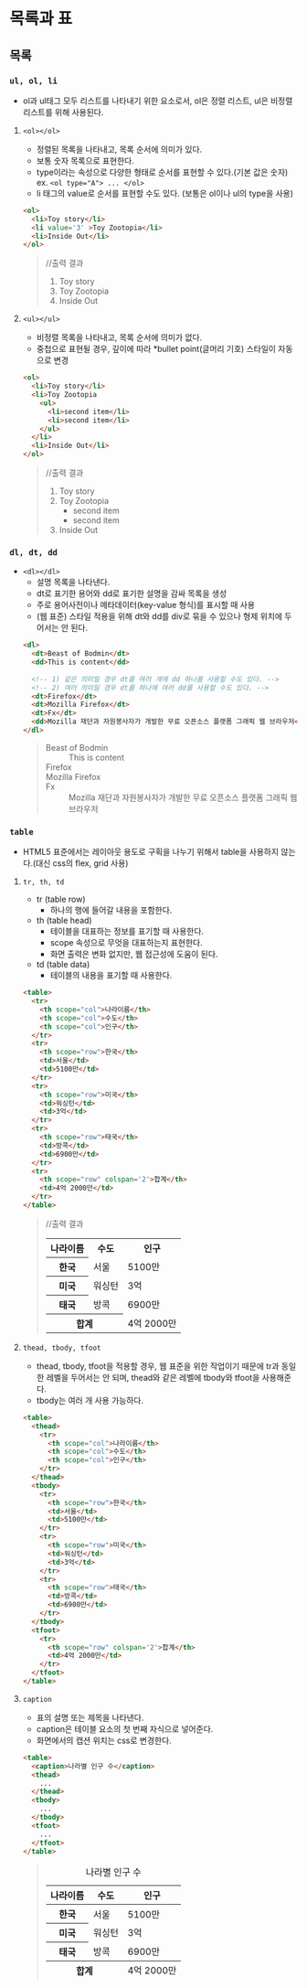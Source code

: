 
# 목록과 표

## 목록

### `ul, ol, li`
  - ol과 ul태그 모두 리스트를 나타내기 위한 요소로서, ol은 정렬 리스트, ul은 비정렬 리스트를 위해 사용된다.
  1. `<ol></ol>`
      - 정렬된 목록을 나타내고, 목록 순서에 의미가 있다.
      - 보통 숫자 목록으로 표현한다.
      - type이라는 속성으로 다양한 형태로 순서를 표현할 수 있다.(기본 값은 숫자)
        ex. `<ol type="A"> ... </ol>`
      - li 태그의 value로 순서를 표현할 수도 있다. (보통은 ol이나 ul의 type을 사용)
      ```html
      <ol>
        <li>Toy story</li>
        <li value='3' >Toy Zootopia</li>
        <li>Inside Out</li>
      </ol>
      ```
      >//출력 결과
      ><ol>
      >  <li>Toy story</li>
      >  <li value='3' >Toy Zootopia</li>
      >  <li>Inside Out</li>
      ></ol>

  2. `<ul></ul>`
      - 비정렬 목록을 나타내고, 목록 순서에 의미가 없다.
      - 중첩으로 표현될 경우, 깊이에 따라 *bullet point(글머리 기호) 스타일이 자동으로 변경
      ```html
      <ol>
        <li>Toy story</li>
        <li>Toy Zootopia
          <ul>
            <li>second item</li>
            <li>second item</li>
          </ul>
        </li>
        <li>Inside Out</li>
      </ol>
      ```
      >//출력 결과
      ><ol>
      >  <li>Toy story</li>
      >  <li>Toy Zootopia
      >    <ul>
      >      <li>second item</li>
      >      <li>second item</li>
      >    </ul>
      >  </li>
      >  <li>Inside Out</li>
      ></ol>


### `dl, dt, dd`
  - `<dl></dl>`
      - 설명 목록을 나타낸다.
      - dt로 표기한 용어와 dd로 표기한 설명을 감싸 목록을 생성
      - 주로 용어사전이나 메타데이터(key-value 형식)를 표시할 때 사용
      - (웹 표준) 스타일 적용을 위해 dt와 dd를 div로 묶을 수 있으나 형제 위치에 두어서는 안 된다.
      ```html
      <dl>
        <dt>Beast of Bodmin</dt>
        <dd>This is content</dd>
        
        <!-- 1) 같은 의미일 경우 dt를 여러 개에 dd 하나를 사용할 수도 있다. -->
        <!-- 2) 여러 의미일 경우 dt를 하나에 여러 dd를 사용할 수도 있다. -->
        <dt>Firefox</dt>
        <dt>Mozilla Firefox</dt>
        <dt>Fx</dt>
        <dd>Mozilla 재단과 자원봉사자가 개발한 무료 오픈소스 플랫폼 그래픽 웹 브라우저</dd>
      </dl>
      ```
      ><dl>
      >  <dt>Beast of Bodmin</dt>
      >  <dd>This is content</dd>
      >  
      >  <dt>Firefox</dt>
      >  <dt>Mozilla Firefox</dt>
      >  <dt>Fx</dt>
      >  <dd>Mozilla 재단과 자원봉사자가 개발한 무료 오픈소스 플랫폼 그래픽 웹 브라우저</dd>
      ></dl>

### `table`
  - HTML5 표준에서는 레이아웃 용도로 구획을 나누기 위해서 table을 사용하지 않는다.(대신 css의 flex, grid 사용)
  1. `tr, th, td`
      - tr (table row)
        - 하나의 행에 들어갈 내용을 포함한다.
      - th (table head)
        - 테이블을 대표하는 정보를 표기할 때 사용한다.
        - scope 속성으로 무엇을 대표하는지 표현한다.
        - 화면 출력은 변화 없지만, 웹 접근성에 도움이 된다.
      - td (table data)
        - 테이블의 내용을 표기할 때 사용한다.

      ```html
      <table>
        <tr>
          <th scope="col">나라이름</th>
          <th scope="col">수도</th>
          <th scope="col">인구</th>
        </tr>
        <tr>
          <th scope="row">한국</th>
          <td>서울</td>
          <td>5100만</td>
        </tr>
        <tr>
          <th scope="row">미국</th>
          <td>워싱턴</td>
          <td>3억</td>
        </tr>
        <tr>
          <th scope="row">태국</th>
          <td>방콕</td>
          <td>6900만</td>
        </tr>
        <tr>
          <th scope="row" colspan='2'>합계</th>
          <td>4억 2000만</td>
        </tr>
      </table>
      ```
      >//출력 결과
      ><table>
      >  <tr>
      >    <th scope="col">나라이름</th>
      >    <th scope="col">수도</th>
      >    <th scope="col">인구</th>
      >  </tr>
      >  <tr>
      >    <th scope="row">한국</th>
      >    <td>서울</td>
      >    <td>5100만</td>
      >  </tr>
      >  <tr>
      >    <th scope="row">미국</th>
      >    <td>워싱턴</td>
      >    <td>3억</td>
      >  </tr>
      >  <tr>
      >    <th scope="row">태국</th>
      >    <td>방콕</td>
      >    <td>6900만</td>
      >  </tr>
      >  <tr>
      >    <th scope="row" colspan='2'>합계</th>
      >    <td>4억 2000만</td>
      >  </tr>
      ></table>
  2. `thead, tbody, tfoot`
      - thead, tbody, tfoot을 적용할 경우, 웹 표준을 위한 작업이기 때문에 tr과 동일한 레벨을 두어서는 안 되며, thead와 같은 레벨에 tbody와 tfoot을 사용해준다.
      - tbody는 여러 개 사용 가능하다.
      ```html
      <table>
        <thead>
          <tr>
            <th scope="col">나라이름</th>
            <th scope="col">수도</th>
            <th scope="col">인구</th>
          </tr>
        </thead>
        <tbody>
          <tr>
            <th scope="row">한국</th>
            <td>서울</td>
            <td>5100만</td>
          </tr>
          <tr>
            <th scope="row">미국</th>
            <td>워싱턴</td>
            <td>3억</td>
          </tr>
          <tr>
            <th scope="row">태국</th>
            <td>방콕</td>
            <td>6900만</td>
          </tr>
        </tbody>
        <tfoot>
          <tr>
            <th scope="row" colspan='2'>합계</th>
            <td>4억 2000만</td>
          </tr>
        </tfoot>
      </table>
      ```
  3. `caption`
      - 표의 설명 또는 제목을 나타낸다.
      - caption은 테이블 요소의 첫 번째 자식으로 넣어준다.
      - 화면에서의 캡션 위치는 css로 변경한다.
      ```html
      <table>
        <caption>나라별 인구 수</caption>
        <thead>
          ...
        </thead>
        <tbody>
          ...
        </tbody>
        <tfoot>
          ...
        </tfoot>
      </table>
      ```
      ><table>
      >  <caption>나라별 인구 수</caption>
      >  <thead>
      >    <tr>
      >      <th scope="col">나라이름</th>
      >      <th scope="col">수도</th>
      >      <th scope="col">인구</th>
      >    </tr>
      >  </thead>
      >  <tbody>
      >    <tr>
      >      <th scope="row">한국</th>
      >      <td>서울</td>
      >      <td>5100만</td>
      >    </tr>
      >    <tr>
      >      <th scope="row">미국</th>
      >      <td>워싱턴</td>
      >      <td>3억</td>
      >    </tr>
      >    <tr>
      >      <th scope="row">태국</th>
      >      <td>방콕</td>
      >      <td>6900만</td>
      >    </tr>
      >  </tbody>
      >  <tfoot>
      >    <tr>
      >      <th scope="row" colspan='2'>합계</th>
      >      <td>4억 2000만</td>
      >    </tr>
      >  </tfoot>
      ></table>